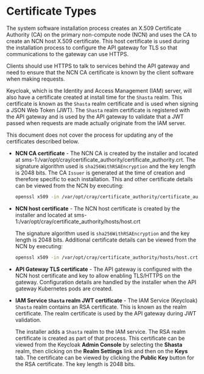 # Certificate Types

The system software installation process creates an X.509 Certificate Authority \(CA\) on the primary non-compute node \(NCN\) and uses the CA to create an NCN host X.509 certificate. This host certificate is used during the installation process to configure the API gateway for TLS so that communications to the gateway can use HTTPS.

Clients should use HTTPS to talk to services behind the API gateway and need to ensure that the NCN CA certificate is known by the client software when making requests.

Keycloak, which is the Identity and Access Management \(IAM\) server, will also have a certificate created at install time for the `Shasta` realm. This certificate is known as the `Shasta` realm certificate and is used when signing a JSON Web Token \(JWT\). The `Shasta` realm certificate is registered with the API gateway and is used by the API gateway to validate that a JWT passed when requests are made actually originate from the IAM server.

This document does not cover the process for updating any of the certificates described below.

-   **NCN CA certificate** - The NCN CA is created by the installer and located at sms-1:/var/opt/cray/certificate\_authority/certificate\_authority.crt. The signature algorithm used is `sha256WithRSAEncryption` and the key length is 2048 bits. The CA `Issuer` is generated at the time of creation and therefore specific to each installation. This and other certificate details can be viewed from the NCN by executing:

    ```bash
    openssl x509 -in /var/opt/cray/certificate_authority/certificate_authority.crt -noout -text
    ```

-   **NCN host certificate** - The NCN host certificate is created by the installer and located at sms-1:/var/opt/cray/certificate\_authority/hosts/host.crt

    The signature algorithm used is `sha256WithRSAEncryption` and the key length is 2048 bits. Additional certificate details can be viewed from the NCN by executing:

    ```bash
    openssl x509 -in /var/opt/cray/certificate_authority/hosts/host.crt -noout -text
    ```

-   **API Gateway TLS certificate** - The API gateway is configured with the NCN host certificate and key to allow enabling TLS/HTTPS on the gateway. Configuration details are handled by the installer when the API gateway Kubernetes pods are created.
-   **IAM Service `Shasta` realm JWT certificate** - The IAM Service \(Keycloak\) `Shasta` realm contains an RSA certificate. This is known as the realm certificate. The realm certificate is used by the API gateway during JWT validation.

    The installer adds a `Shasta` realm to the IAM service. The RSA realm certificate is created as part of that process. This certificate can be viewed from the Keycloak **Admin Console** by selecting the **Shasta** realm, then clicking on the **Realm Settings** link and then on the **Keys** tab. The certificate can be viewed by clicking the **Public Key** button for the RSA certificate. The key length is 2048 bits.

